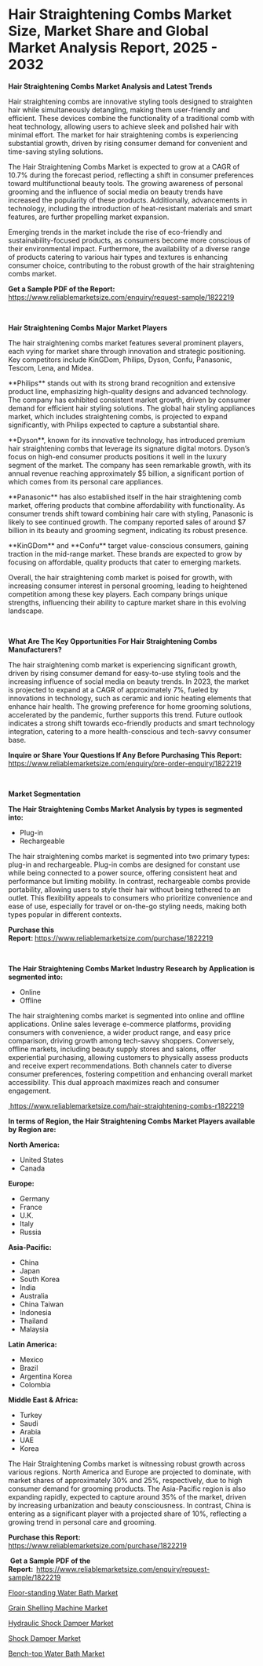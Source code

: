 <p><h1>Hair Straightening Combs Market Size, Market Share and Global Market Analysis Report, 2025 - 2032</h1></p><p><strong>Hair Straightening Combs Market Analysis and Latest Trends</strong></p>
<p><p>Hair straightening combs are innovative styling tools designed to straighten hair while simultaneously detangling, making them user-friendly and efficient. These devices combine the functionality of a traditional comb with heat technology, allowing users to achieve sleek and polished hair with minimal effort. The market for hair straightening combs is experiencing substantial growth, driven by rising consumer demand for convenient and time-saving styling solutions. </p><p>The Hair Straightening Combs Market is expected to grow at a CAGR of 10.7% during the forecast period, reflecting a shift in consumer preferences toward multifunctional beauty tools. The growing awareness of personal grooming and the influence of social media on beauty trends have increased the popularity of these products. Additionally, advancements in technology, including the introduction of heat-resistant materials and smart features, are further propelling market expansion. </p><p>Emerging trends in the market include the rise of eco-friendly and sustainability-focused products, as consumers become more conscious of their environmental impact. Furthermore, the availability of a diverse range of products catering to various hair types and textures is enhancing consumer choice, contributing to the robust growth of the hair straightening combs market.</p></p>
<p><strong>Get a Sample PDF of the Report:&nbsp;</strong> <a href="https://www.reliablemarketsize.com/enquiry/request-sample/1822219?utm_campaign=1901&utm_medium=2&utm_source=Github&utm_content=ia&utm_term=28022025&utm_id=hair-straightening-combs">https://www.reliablemarketsize.com/enquiry/request-sample/1822219</a></p>
<p>&nbsp;</p>
<p><strong>Hair Straightening Combs Major Market Players</strong></p>
<p><p>The hair straightening combs market features several prominent players, each vying for market share through innovation and strategic positioning. Key competitors include KinGDom, Philips, Dyson, Confu, Panasonic, Tescom, Lena, and Midea.</p><p>**Philips** stands out with its strong brand recognition and extensive product line, emphasizing high-quality designs and advanced technology. The company has exhibited consistent market growth, driven by consumer demand for efficient hair styling solutions. The global hair styling appliances market, which includes straightening combs, is projected to expand significantly, with Philips expected to capture a substantial share.</p><p>**Dyson**, known for its innovative technology, has introduced premium hair straightening combs that leverage its signature digital motors. Dyson’s focus on high-end consumer products positions it well in the luxury segment of the market. The company has seen remarkable growth, with its annual revenue reaching approximately $5 billion, a significant portion of which comes from its personal care appliances.</p><p>**Panasonic** has also established itself in the hair straightening comb market, offering products that combine affordability with functionality. As consumer trends shift toward combining hair care with styling, Panasonic is likely to see continued growth. The company reported sales of around $7 billion in its beauty and grooming segment, indicating its robust presence.</p><p>**KinGDom** and **Confu** target value-conscious consumers, gaining traction in the mid-range market. These brands are expected to grow by focusing on affordable, quality products that cater to emerging markets.</p><p>Overall, the hair straightening comb market is poised for growth, with increasing consumer interest in personal grooming, leading to heightened competition among these key players. Each company brings unique strengths, influencing their ability to capture market share in this evolving landscape.</p></p>
<p>&nbsp;</p>
<p><strong>What Are The Key Opportunities For Hair Straightening Combs Manufacturers?</strong></p>
<p><p>The hair straightening comb market is experiencing significant growth, driven by rising consumer demand for easy-to-use styling tools and the increasing influence of social media on beauty trends. In 2023, the market is projected to expand at a CAGR of approximately 7%, fueled by innovations in technology, such as ceramic and ionic heating elements that enhance hair health. The growing preference for home grooming solutions, accelerated by the pandemic, further supports this trend. Future outlook indicates a strong shift towards eco-friendly products and smart technology integration, catering to a more health-conscious and tech-savvy consumer base.</p></p>
<p><strong>Inquire or Share Your Questions If Any Before Purchasing This Report:</strong> <a href="https://www.reliablemarketsize.com/enquiry/pre-order-enquiry/1822219?utm_campaign=1901&utm_medium=2&utm_source=Github&utm_content=ia&utm_term=28022025&utm_id=hair-straightening-combs">https://www.reliablemarketsize.com/enquiry/pre-order-enquiry/1822219</a></p>
<p>&nbsp;</p>
<p><strong>Market Segmentation</strong></p>
<p><strong>The Hair Straightening Combs Market Analysis by types is segmented into:</strong></p>
<p><ul><li>Plug-in</li><li>Rechargeable</li></ul></p>
<p><p>The hair straightening combs market is segmented into two primary types: plug-in and rechargeable. Plug-in combs are designed for constant use while being connected to a power source, offering consistent heat and performance but limiting mobility. In contrast, rechargeable combs provide portability, allowing users to style their hair without being tethered to an outlet. This flexibility appeals to consumers who prioritize convenience and ease of use, especially for travel or on-the-go styling needs, making both types popular in different contexts.</p></p>
<p><strong>Purchase this Report:&nbsp;</strong><a href="https://www.reliablemarketsize.com/purchase/1822219?utm_campaign=1901&utm_medium=2&utm_source=Github&utm_content=ia&utm_term=28022025&utm_id=hair-straightening-combs">https://www.reliablemarketsize.com/purchase/1822219</a></p>
<p>&nbsp;</p>
<p><strong>The Hair Straightening Combs Market Industry Research by Application is segmented into:</strong></p>
<p><ul><li>Online</li><li>Offline</li></ul></p>
<p><p>The hair straightening combs market is segmented into online and offline applications. Online sales leverage e-commerce platforms, providing consumers with convenience, a wider product range, and easy price comparison, driving growth among tech-savvy shoppers. Conversely, offline markets, including beauty supply stores and salons, offer experiential purchasing, allowing customers to physically assess products and receive expert recommendations. Both channels cater to diverse consumer preferences, fostering competition and enhancing overall market accessibility. This dual approach maximizes reach and consumer engagement.</p></p>
<p><a href="https://www.reliablemarketsize.com/hair-straightening-combs-r1822219?utm_campaign=1901&utm_medium=2&utm_source=Github&utm_content=ia&utm_term=28022025&utm_id=hair-straightening-combs">&nbsp;https://www.reliablemarketsize.com/hair-straightening-combs-r1822219</a></p>
<p><strong>In terms of Region, the Hair Straightening Combs Market Players available by Region are:</strong></p>
<p>
    <p> <strong> North America: </strong>
        <ul>
            <li>United States</li>
            <li>Canada</li>
        </ul>
        </p> 
    <p> <strong> Europe: </strong>
        <ul>
            <li>Germany</li>
            <li>France</li>
            <li>U.K.</li>
            <li>Italy</li>
            <li>Russia</li>
        </ul>
        </p> 
    <p> <strong> Asia-Pacific: </strong>
        <ul>
            <li>China</li>
            <li>Japan</li>
            <li>South Korea</li>
            <li>India</li>
            <li>Australia</li>
            <li>China Taiwan</li>
            <li>Indonesia</li>
            <li>Thailand</li>
            <li>Malaysia</li>
        </ul>
        </p> 
    <p> <strong> Latin America: </strong>
        <ul>
            <li>Mexico</li>
            <li>Brazil</li>
            <li>Argentina Korea</li>
            <li>Colombia</li>
        </ul>
        </p> 
    <p> <strong> Middle East & Africa: </strong>
        <ul>
            <li>Turkey</li>
            <li>Saudi</li>
            <li>Arabia</li>
            <li>UAE</li>
            <li>Korea</li>
        </ul>
    </p>
    </p>
<p><p>The Hair Straightening Combs market is witnessing robust growth across various regions. North America and Europe are projected to dominate, with market shares of approximately 30% and 25%, respectively, due to high consumer demand for grooming products. The Asia-Pacific region is also expanding rapidly, expected to capture around 35% of the market, driven by increasing urbanization and beauty consciousness. In contrast, China is entering as a significant player with a projected share of 10%, reflecting a growing trend in personal care and grooming.</p></p>
<p><strong>Purchase this Report: </strong><a href="https://www.reliablemarketsize.com/purchase/1822219?utm_campaign=1901&utm_medium=2&utm_source=Github&utm_content=ia&utm_term=28022025&utm_id=hair-straightening-combs">https://www.reliablemarketsize.com/purchase/1822219</a></p>
<p>&nbsp;<strong>Get a Sample PDF of the Report:&nbsp;&nbsp;</strong><a href="https://www.reliablemarketsize.com/enquiry/request-sample/1822219?utm_campaign=1901&utm_medium=2&utm_source=Github&utm_content=ia&utm_term=28022025&utm_id=hair-straightening-combs">https://www.reliablemarketsize.com/enquiry/request-sample/1822219</a></p>
<p><strong></strong></p>
<p><p><a href="https://github.com/elvutedipela/Market-Research-Report-List-1/blob/main/floor-standing-water-bath-market.md?utm_campaign=1901&utm_medium=2&utm_source=Github&utm_content=ia&utm_term=28022025&utm_id=hair-straightening-combs">Floor-standing Water Bath Market</a></p><p><a href="https://github.com/aarajlyre/Market-Research-Report-List-1/blob/main/grain-shelling-machine-market.md?utm_campaign=1901&utm_medium=2&utm_source=Github&utm_content=ia&utm_term=28022025&utm_id=hair-straightening-combs">Grain Shelling Machine Market</a></p><p><a href="https://github.com/sawrovpipolo/Market-Research-Report-List-1/blob/main/hydraulic-shock-damper-market.md?utm_campaign=1901&utm_medium=2&utm_source=Github&utm_content=ia&utm_term=28022025&utm_id=hair-straightening-combs">Hydraulic Shock Damper Market</a></p><p><a href="https://github.com/ritooesiaba/Market-Research-Report-List-1/blob/main/shock-damper-market.md?utm_campaign=1901&utm_medium=2&utm_source=Github&utm_content=ia&utm_term=28022025&utm_id=hair-straightening-combs">Shock Damper Market</a></p><p><a href="https://github.com/nkbaroga/Market-Research-Report-List-1/blob/main/bench-top-water-bath-market.md?utm_campaign=1901&utm_medium=2&utm_source=Github&utm_content=ia&utm_term=28022025&utm_id=hair-straightening-combs">Bench-top Water Bath Market</a></p></p>